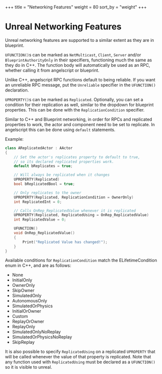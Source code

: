+++
title = "Networking Features"
weight = 80
sort_by = "weight"
+++

# Unreal Networking Features
Unreal networking features are supported to a similar extent as they are in blueprint.

`UFUNCTION()`s can be marked as `NetMulticast`, `Client`, `Server` and/or `BlueprintAuthorityOnly`
in their specifiers, functioning much the same as they do in C++. The function body will
automatically be used as an RPC, whether calling it from angelscript or blueprint.

Unlike C++, angelscript RPC functions default to being reliable. If you want an unreliable
RPC message, put the `Unreliable` specifier in the `UFUNCTION()` declaration.

`UPROPERTY()`s can be marked as `Replicated`. Optionally, you can set a condition for 
their replication as well, similar to the dropdown for blueprint properties. This can be
done with the `ReplicationCondition` specifier.

Similar to C++ and Blueprint networking, in order for RPCs and replicated properties to
work, the actor and component need to be set to replicate. In angelscript this can
be done using `default` statements.

Example:

```cpp
class AReplicatedActor : AActor
{
	// Set the actor's replicates property to default to true,
	// so its declared replicated properties work.
	default bReplicates = true;

	// Will always be replicated when it changes
	UPROPERTY(Replicated)
	bool bReplicatedBool = true;

	// Only replicates to the owner
	UPROPERTY(Replicated, ReplicationCondition = OwnerOnly)
	int ReplicatedInt = 0;

	// Calls OnRep_ReplicatedValue whenever it is replicated
	UPROPERTY(Replicated, ReplicatedUsing = OnRep_ReplicatedValue)
	int ReplicatedValue = 0;

	UFUNCTION()
	void OnRep_ReplicatedValue()
	{
		Print("Replicated Value has changed!");
	}
}
```

Available conditions for `ReplicationCondition` match the ELifetimeCondition enum in C++, and are as follows:

- None
- InitialOnly
- OwnerOnly
- SkipOwner
- SimulatedOnly
- AutonomousOnly
- SimulatedOrPhysics
- InitialOrOwner
- Custom
- ReplayOrOwner
- ReplayOnly
- SimulatedOnlyNoReplay
- SimulatedOrPhysicsNoReplay
- SkipReplay


It is also possible to specify `ReplicatedUsing` on a replicated `UPROPERTY` that will be called whenever
the value of that property is replicated. Note that any function used with `ReplicatedUsing` must be
declared as a `UFUNCTION()` so it is visible to unreal.